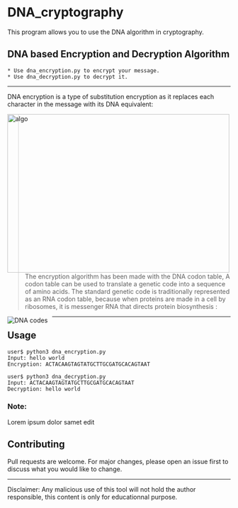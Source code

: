 # DNA_cryptography
This program allows you to use the DNA algorithm in cryptography. 

## DNA based Encryption and Decryption Algorithm

    * Use dna_encryption.py to encrypt your message.
    * Use dna_decryption.py to decrypt it.
----------------------------------------------------------------
DNA encryption is a type of substitution encryption as it replaces each character in the message with its DNA equivalent:

<img style="float: left; margin-right: 10px;" alt="algo" src="https://media.discordapp.net/attachments/779677826865561620/821185136061841458/1bbCyiW35hBU3GiaiF4Qcmw.png" width="501px" height="358px" />

> The encryption algorithm has been made with the DNA codon table, A codon table can be used to translate a genetic code into a sequence of amino acids. The standard genetic code is traditionally represented as an RNA codon table, because when proteins are made in a cell by ribosomes, it is messenger RNA that directs protein biosynthesis :

<img src="https://media.discordapp.net/attachments/635278809741918218/820718763031920680/dna_codes.png"
     alt="DNA codes"
     style="float: left; margin-right: 10px;" />

----------------------------------------------------------------
## Usage

```
user$ python3 dna_encryption.py
Input: hello world
Encryption: ACTACAAGTAGTATGCTTGCGATGCACAGTAAT

user$ python3 dna_decryption.py
Input: ACTACAAGTAGTATGCTTGCGATGCACAGTAAT
Decryption: hello world
```

### Note:
Lorem ipsum dolor samet edit 

## Contributing
Pull requests are welcome. For major changes, please open an issue first to discuss what you would like to change.

----------------------------------------------------------------

Disclaimer: Any malicious use of this tool will not hold the author responsible, this content is only for educationnal purpose.
